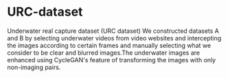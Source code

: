 # URC-dataset
Underwater real capture dataset (URC dataset)
We constructed datasets A and B by selecting underwater videos from video websites and intercepting the images according to certain frames and manually selecting what we consider to be clear and blurred images.The underwater images are enhanced using CycleGAN's feature of transforming the images with only non-imaging pairs. 
